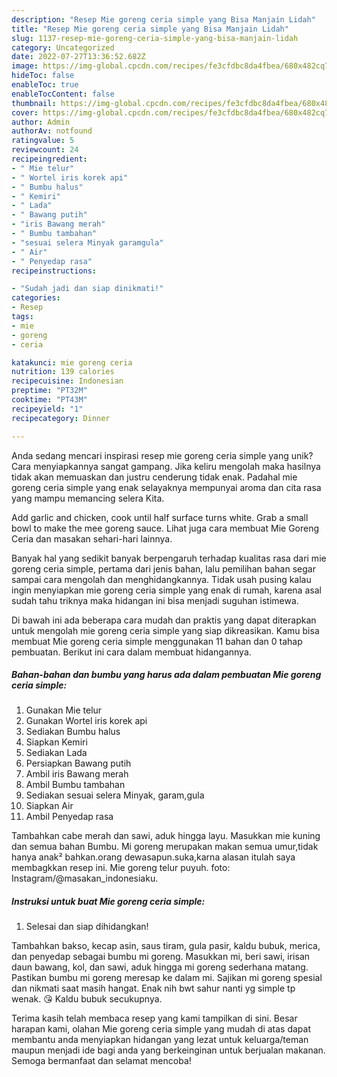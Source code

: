 ```yaml
---
description: "Resep Mie goreng ceria simple yang Bisa Manjain Lidah"
title: "Resep Mie goreng ceria simple yang Bisa Manjain Lidah"
slug: 1137-resep-mie-goreng-ceria-simple-yang-bisa-manjain-lidah
category: Uncategorized
date: 2022-07-27T13:36:52.682Z
image: https://img-global.cpcdn.com/recipes/fe3cfdbc8da4fbea/680x482cq70/mie-goreng-ceria-simple-foto-resep-utama.jpg
hideToc: false
enableToc: true
enableTocContent: false
thumbnail: https://img-global.cpcdn.com/recipes/fe3cfdbc8da4fbea/680x482cq70/mie-goreng-ceria-simple-foto-resep-utama.jpg
cover: https://img-global.cpcdn.com/recipes/fe3cfdbc8da4fbea/680x482cq70/mie-goreng-ceria-simple-foto-resep-utama.jpg
author: Admin
authorAv: notfound
ratingvalue: 5
reviewcount: 24
recipeingredient:
- " Mie telur"
- " Wortel iris korek api"
- " Bumbu halus"
- " Kemiri"
- " Lada"
- " Bawang putih"
- "iris Bawang merah"
- " Bumbu tambahan"
- "sesuai selera Minyak garamgula"
- " Air"
- " Penyedap rasa"
recipeinstructions:

- "Sudah jadi dan siap dinikmati!"
categories:
- Resep
tags:
- mie
- goreng
- ceria

katakunci: mie goreng ceria 
nutrition: 139 calories
recipecuisine: Indonesian
preptime: "PT32M"
cooktime: "PT43M"
recipeyield: "1"
recipecategory: Dinner

---
```





Anda sedang mencari inspirasi resep mie goreng ceria simple yang unik? Cara menyiapkannya sangat gampang. Jika keliru mengolah maka hasilnya tidak akan memuaskan dan justru cenderung tidak enak. Padahal mie goreng ceria simple yang enak selayaknya mempunyai aroma dan cita rasa yang mampu memancing selera Kita.





Add garlic and chicken, cook until half surface turns white. Grab a small bowl to make the mee goreng sauce. Lihat juga cara membuat Mie Goreng Ceria dan masakan sehari-hari lainnya.

Banyak hal yang sedikit banyak berpengaruh terhadap kualitas rasa dari mie goreng ceria simple, pertama dari jenis bahan, lalu pemilihan bahan segar sampai cara mengolah dan menghidangkannya. Tidak usah pusing kalau ingin menyiapkan mie goreng ceria simple yang enak di rumah, karena asal sudah tahu triknya maka hidangan ini bisa menjadi suguhan istimewa.






Di bawah ini ada beberapa cara mudah dan praktis yang dapat diterapkan untuk mengolah mie goreng ceria simple yang siap dikreasikan. Kamu bisa membuat Mie goreng ceria simple menggunakan 11 bahan dan 0 tahap pembuatan. Berikut ini cara dalam membuat hidangannya.

<!--inarticleads1-->

##### Bahan-bahan dan bumbu yang harus ada dalam pembuatan Mie goreng ceria simple:

1. Gunakan  Mie telur
1. Gunakan  Wortel iris korek api
1. Sediakan  Bumbu halus
1. Siapkan  Kemiri
1. Sediakan  Lada
1. Persiapkan  Bawang putih
1. Ambil iris Bawang merah
1. Ambil  Bumbu tambahan
1. Sediakan sesuai selera Minyak, garam,gula
1. Siapkan  Air
1. Ambil  Penyedap rasa


Tambahkan cabe merah dan sawi, aduk hingga layu. Masukkan mie kuning dan semua bahan Bumbu. Mi goreng merupakan makan semua umur,tidak hanya anak² bahkan.orang dewasapun.suka,karna alasan itulah saya membagkkan resep ini. Mie goreng telur puyuh. foto: Instagram/@masakan_indonesiaku. 

<!--inarticleads2-->

##### Instruksi untuk buat Mie goreng ceria simple:


1. Selesai dan siap dihidangkan!

Tambahkan bakso, kecap asin, saus tiram, gula pasir, kaldu bubuk, merica, dan penyedap sebagai bumbu mi goreng. Masukkan mi, beri sawi, irisan daun bawang, kol, dan sawi, aduk hingga mi goreng sederhana matang. Pastikan bumbu mi goreng meresap ke dalam mi. Sajikan mi goreng spesial dan nikmati saat masih hangat. Enak nih bwt sahur nanti yg simple tp wenak. 😘 Kaldu bubuk secukupnya. 

Terima kasih telah membaca resep yang kami tampilkan di sini. Besar harapan kami, olahan Mie goreng ceria simple yang mudah di atas dapat membantu anda menyiapkan hidangan yang lezat untuk keluarga/teman maupun menjadi ide bagi anda yang berkeinginan untuk berjualan makanan. Semoga bermanfaat dan selamat mencoba!
